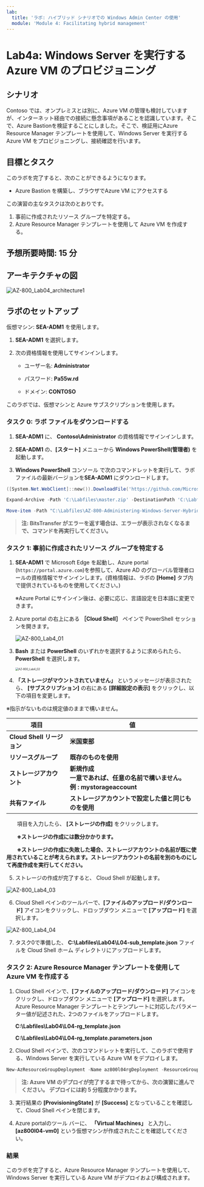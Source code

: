 ```yaml
---
lab:
  title: 'ラボ: ハイブリッド シナリオでの Windows Admin Center の使用'
  module: 'Module 4: Facilitating hybrid management'
---
```


# <a name="lab-using-windows-admin-center-in-hybrid-scenarios"></a>Lab4a: Windows Server を実行する Azure VM のプロビジョニング

## <a name="scenario"></a>シナリオ

Contoso では、オンプレミスとは別に、Azure VM の管理も検討していますが、インターネット経由での接続に懸念事項があることを認識しています。そこで、Azure Bastionを検証することにしました。そこで、検証用にAzure Resource Manager テンプレートを使用して、Windows Server を実行する Azure VM をプロビジョニングし、接続確認を行います。

## <a name="objectives"></a>目標とタスク

このラボを完了すると、次のことができるようになります。

- Azure Bastion を構築し、ブラウザでAzure VM にアクセスする

この演習の主なタスクは次のとおりです。

1. 事前に作成されたリソース グループを特定する。
1. Azure Resource Manager テンプレートを使用して Azure VM を作成する。

## <a name="estimated-time-90-minutes"></a>予想所要時間: 15 分

## <a name="estimated-time-90-minutes"></a>アーキテクチャの図

![AZ-800_Lab04_architecture1](./media/AZ-800_Lab04_architecture1.png)

## <a name="lab-setup"></a>ラボのセットアップ

仮想マシン:  **SEA-ADM1** を使用します。

1. **SEA-ADM1** を選択します。

1. 次の資格情報を使用してサインインします。

   - ユーザー名: **Administrator**
   
   - パスワード: **Pa55w.rd**
   
   - ドメイン: **CONTOSO**
   

このラボでは、仮想マシンと Azure サブスクリプションを使用します。 



### **タスク 0: ラボ ファイルをダウンロードする**

1.  **SEA-ADM1** に、 **Contoso\Administrator** の資格情報でサインインします。

2.  **SEA-ADM1** の、**[スタート]** メニューから **Windows PowerShell(管理者)** を起動します。

3.  **Windows PowerShell** コンソール で次のコマンドレットを実行して、ラボ ファイルの最新バージョンを**SEA-ADM1** にダウンロードします。

   ```powershell
   ([System.Net.WebClient]::new()).DownloadFile('https://github.com/MicrosoftLearning/AZ-800-Administering-Windows-Server-Hybrid-Core-Infrastructure/archive/refs/heads/master.zip', 'C:\Labfiles\master.zip')
   ```

   ```powershell
   Expand-Archive -Path 'C:\Labfiles\master.zip' -DestinationPath 'C:\Labfiles'
   ```

   ```powershell
   Move-item -Path "C:\Labfiles\AZ-800-Administering-Windows-Server-Hybrid-Core-Infrastructure-master\Allfiles\Labfiles\Lab04*" -Destination "C:\Labfiles" -confirm:$false
   ```

> **注: BitsTransfer がエラーを返す場合は、エラーが表示されなくなるまで、コマンドを再実行してください。**

### <a name="task-1-create-an-azure-resource-group-by-using-an-azure-resource-manager-template"></a>タスク 1: 事前に作成されたリソース グループを特定する

1. **SEA-ADM1** で Microsoft Edge を起動し、Azure portal (`https://portal.azure.com`)を参照して、Azure AD のグローバル管理者ロールの資格情報でサインインします。(資格情報は、ラボの **[Home]** タブ内で提供されているものを使用してください。)

   ※Azure Portal にサインイン後は、必要に応じ、言語設定を日本語に変更できます。

1. Azure portal の右上にある **［Cloud Shell］** ペインで PowerShell セッションを開きます。

   ![AZ-800_Lab4_01](./media/AZ-800_Lab4_01.png)

1. **Bash** または **PowerShell** のいずれかを選択するように求められたら、**PowerShell** を選択します。

   <img src="./media/AZ-800_Lab4_02.png" alt="AZ-800_Lab4_02" style="zoom:50%;" />

4.   **「ストレージがマウントされていません」** というメッセージが表示されたら、 **[サブスクリプション]**  の右にある  **[詳細設定の表示]** をクリックし、以下の項目を変更します。

   ※指示がないものは規定値のままで構いません。

   | 項目                       | 値                                                           |
   | -------------------------- | ------------------------------------------------------------ |
   | **Cloud Shell リージョン** | **米国東部**                                                 |
   | **リソースグループ**       | **既存のものを使用**                                         |
   | **ストレージアカウント**   | **新規作成** <br />**一意であれば、任意の名前で構いません。<br />例 : mystorageaccount** |
   | **共有ファイル**           | **ストレージアカウントで設定した値と同じものを使用**         |

　　項目を入力したら、 **[ストレージの作成]** をクリックします。

　　**※ストレージの作成には数分かかります。**

　　**※ストレージの作成に失敗した場合、ストレージアカウントの名前が既に使用されていることが考えられます。ストレージアカウントの名前を別のものにして再度作成を実行してください。**

5. ストレージの作成が完了すると、 Cloud Shell が起動します。

![AZ-800_Lab4_03](./media/AZ-800_Lab4_03.png)

6. Cloud Shell ペインのツールバーで、**[ファイルのアップロード/ダウンロード]** アイコンをクリックし、ドロップダウン メニューで **[アップロード]** を選択します。

![AZ-800_Lab4_04](./media/AZ-800_Lab4_04.png)

7. タスク0で準備した、 **C:\Labfiles\Lab04\L04-sub_template.json** ファイルを Cloud Shell ホーム ディレクトリにアップロードします。



### <a name="task-2-create-an-azure-vm-by-using-an-azure-resource-manager-template"></a>タスク 2: Azure Resource Manager テンプレートを使用して Azure VM を作成する

1. Cloud Shell ペインで、**[ファイルのアップロード/ダウンロード]** アイコンをクリックし、ドロップダウン メニューで **[アップロード]** を選択します。Azure Resource Manager テンプレートとテンプレートに対応したパラメーター値が記述された、2つのファイルをアップロードします。

   **C:\\Labfiles\\Lab04\\L04-rg_template.json**

   **C:\\Labfiles\\Lab04\\L04-rg_template.parameters.json**

2. Cloud Shell ペインで、次のコマンドレットを実行して、このラボで使用する、Windows Server を実行している Azure VM をデプロイします。

```powershell
New-AzResourceGroupDeployment -Name az800l04rgDeployment -ResourceGroupName AZ80x-RG -TemplateFile $HOME/L04-rg_template.json -TemplateParameterFile $HOME/L04-rg_template.parameters.json
```

>**注: Azure VM のデプロイが完了するまで待ってから、次の演習に進んでください。 デプロイには約 5 分程度かかります。**

3. 実行結果の **[ProvisioningState]** が **[Success]** となっていることを確認して、Cloud Shell ペインを閉じます。

4. Azure portalのツール バーに、 **「Virtual Machines」** と入力し、 **[az800l04-vm0]** という仮想マシンが作成されたことを確認してください。 




### <a name="results"></a>結果

このラボを完了すると、Azure Resource Manager テンプレートを使用して、Windows Server を実行している Azure VM がデプロイおよび構成されます。

